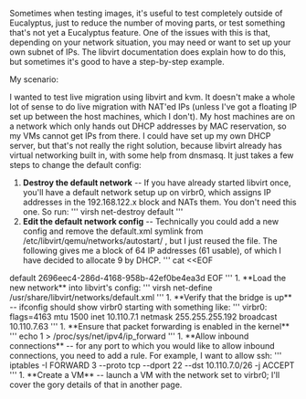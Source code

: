 Sometimes when testing images, it's useful to test completely outside of Eucalyptus, just to reduce the number of moving parts, or test something that's not yet a Eucalyptus feature.  One of the issues with this is that, depending on your network situation, you may need or want to set up your own subnet of IPs.  The libvirt documentation does explain how to do this, but sometimes it's good to have a step-by-step example.

My scenario:

I wanted to test live migration using libvirt and kvm.  It doesn't make a whole lot of sense to do live migration with NAT'ed IPs (unless I've got a floating IP set up between the host machines, which I don't).
My host machines are on a network which only hands out DHCP addresses by MAC reservation, so my VMs cannot get IPs from there.  I could have set up my own DHCP server, but that's not really the right solution, because libvirt already has virtual networking built in, with some help from dnsmasq.  It just takes a few steps to change the default config:

1. **Destroy the default network** -- If you have already started libvirt once, you'll have a default network setup up on virbr0, which assigns IP addresses in the 192.168.122.x block and NATs them.  You don't need this one.  So run:
'''
virsh net-destroy default
'''
1. **Edit the default network config** -- Technically you could add a new config and remove the default.xml symlink from /etc/libvirt/qemu/networks/autostart/ , but I just reused the file.  The following gives me a block of 64 IP addresses (61 usable), of which I have decided to allocate 9 by DHCP.
'''
cat <<EOF
<network>
  <name>default</name>
  <uuid>2696eec4-286d-4168-958b-42ef0be4ea3d</uuid>
  <bridge name="virbr0" mode="route" />
  <forward/>
  <ip address="10.110.7.1" netmask="255.255.255.192">
    <dhcp>
      <range start="10.110.7.2" end="10.110.7.10" />
    </dhcp>
  </ip>
</network>
EOF
'''
1. **Load the new network** into libvirt's config:
'''
virsh net-define /usr/share/libvirt/networks/default.xml
'''
1. **Verify that the bridge is up** -- ifconfig should show virbr0 starting with something like:
'''
virbr0: flags=4163<UP,BROADCAST,RUNNING,MULTICAST>  mtu 1500
        inet 10.110.7.1  netmask 255.255.255.192  broadcast 10.110.7.63
'''
1. **Ensure that packet forwarding is enabled in the kernel**
'''
echo 1 > /proc/sys/net/ipv4/ip_forward
'''
1. **Allow inbound connections** -- for any port to which you would like to allow inbound connections, you need to add a rule.  For example, I want to allow ssh:
'''
iptables -I FORWARD 3 --proto tcp --dport 22 --dst 10.110.7.0/26 -j ACCEPT
'''
1. **Create a VM** -- launch a VM with the network set to virbr0; I'll cover the gory details of that in another page.

